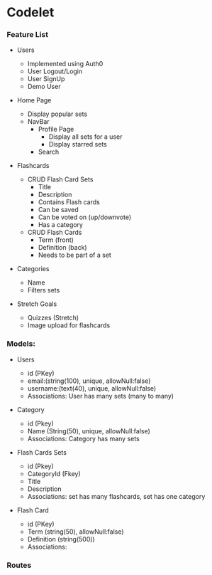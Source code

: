 # Codelet
### Feature List

- Users
  - Implemented using Auth0
  - User Logout/Login
  - User SignUp
  - Demo User

- Home Page
  - Display popular sets
  - NavBar
    - Profile Page
      - Display all sets for a user
      - Display starred sets
    - Search

- Flashcards
  - CRUD Flash Card Sets
    - Title
    - Description
    - Contains Flash cards
    - Can be saved
    - Can be voted on (up/downvote)
    - Has a category
  - CRUD Flash Cards
    - Term (front)
    - Definition (back)
    - Needs to be part of a set

- Categories
  - Name
  - Filters sets

- Stretch Goals
  - Quizzes (Stretch)
  - Image upload for flashcards

### Models:
- Users
  - id (PKey)
  - email:(string(100), unique, allowNull:false)
  - username:(text(40), unique, allowNull:false)
  - Associations: User has many sets (many to many)

- Category
  - id (Pkey)
  - Name (String(50), unique, allowNull:false)
  - Associations: Category has many sets

- Flash Cards Sets
  - id (Pkey)
  - CategoryId (Fkey)
  - Title
  - Description
  - Associations: set has many flashcards, set has one category

- Flash Card
  - id (PKey)
  - Term (string(50), allowNull:false)
  - Definition (string(500))
  - Associations:

### Routes
